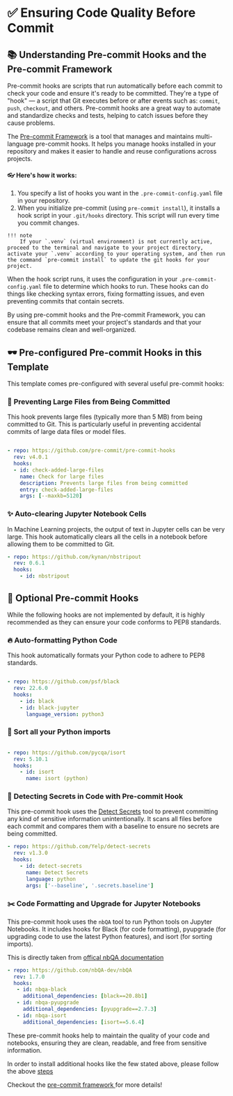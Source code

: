 # ✅ **Ensuring Code Quality Before Commit**

## 📚 **Understanding Pre-commit Hooks and the Pre-commit Framework**

Pre-commit hooks are scripts that run automatically before each commit to check your code and ensure it's ready to be committed. They're a type of "hook" — a script that Git executes before or after events such as: `commit`, `push`, `checkout`, and others. Pre-commit hooks are a great way to automate and standardize checks and tests, helping to catch issues before they cause problems.

The [Pre-commit Framework](https://pre-commit.com/) is a tool that manages and maintains multi-language pre-commit hooks. It helps you manage hooks installed in your repository and makes it easier to handle and reuse configurations across projects. 

#### 👓 **Here's how it works:**

  1. You specify a list of hooks you want in the `.pre-commit-config.yaml` file in your repository.
  2. When you initialize pre-commit (using `pre-commit install`), it installs a hook script in your `.git/hooks` directory. This script will run every time you commit changes.


    !!! note
        If your `.venv` (virtual environment) is not currently active, proceed to the terminal and navigate to your project directory, activate your `.venv` according to your operating system, and then run the command `pre-commit install` to update the git hooks for your project.

When the hook script runs, it uses the configuration in your `.pre-commit-config.yaml` file to determine which hooks to run. These hooks can do things like checking syntax errors, fixing formatting issues, and even preventing commits that contain secrets.

By using pre-commit hooks and the Pre-commit Framework, you can ensure that all commits meet your project's standards and that your codebase remains clean and well-organized.


## 🕶 **Pre-configured Pre-commit Hooks in this Template**

This template comes pre-configured with several useful pre-commit hooks:

### 🌊 **Preventing Large Files from Being Committed**

This hook prevents large files (typically more than 5 MB) from being committed to Git. This is particularly useful in preventing accidental commits of large data files or model files.

```yaml

- repo: https://github.com/pre-commit/pre-commit-hooks
  rev: v4.0.1
  hooks:
  - id: check-added-large-files
    name: Check for large files
    description: Prevents large files from being committed
    entry: check-added-large-files
    args: [--maxkb=5120]

```

### ✨ **Auto-clearing Jupyter Notebook Cells**

In Machine Learning projects, the output of text in Jupyter cells can be very large. This hook automatically clears all the cells in a notebook before allowing them to be committed to Git.

```yaml
- repo: https://github.com/kynan/nbstripout
  rev: 0.6.1
  hooks:
    - id: nbstripout
```

## 🔌 **Optional Pre-commit Hooks**

While the following hooks are not implemented by default, it is highly recommended as they can ensure your code conforms to PEP8 standards.

### 🔥 **Auto-formatting Python Code**

This hook automatically formats your Python code to adhere to PEP8 standards.


```yaml

- repo: https://github.com/psf/black
  rev: 22.6.0
  hooks:
    - id: black
    - id: black-jupyter
      language_version: python3

```
### 🌈 **Sort all your Python imports**

```yaml

- repo: https://github.com/pycqa/isort
  rev: 5.10.1
  hooks:
    - id: isort
      name: isort (python)
```


### 🧭 **Detecting Secrets in Code with Pre-commit Hook**

This pre-commit hook uses the [Detect Secrets](https://github.com/Yelp/detect-secrets) tool to prevent committing any kind of sensitive information unintentionally. It scans all files before each commit and compares them with a baseline to ensure no secrets are being committed.

```yaml
- repo: https://github.com/Yelp/detect-secrets
  rev: v1.3.0
  hooks:
    - id: detect-secrets
      name: Detect Secrets
      language: python
      args: ['--baseline', '.secrets.baseline']

```

### ✂️ **Code Formatting and Upgrade for Jupyter Notebooks**

This pre-commit hook uses the `nbQA` tool to run Python tools on Jupyter Notebooks. It includes hooks for Black (for code formatting), pyupgrade (for upgrading code to use the latest Python features), and isort (for sorting imports).

This is directly taken from [offical nbQA documentation](https://nbqa.readthedocs.io/en/latest/pre-commit.html)

```yaml
- repo: https://github.com/nbQA-dev/nbQA
  rev: 1.7.0
  hooks:
   - id: nbqa-black
     additional_dependencies: [black==20.8b1]
   - id: nbqa-pyupgrade
     additional_dependencies: [pyupgrade==2.7.3]
   - id: nbqa-isort
     additional_dependencies: [isort==5.6.4]


```

These pre-commit hooks help to maintain the quality of your code and notebooks, ensuring they are clean, readable, and free from sensitive information.


In order to install additional hooks like the few stated above, please follow the above [steps](#heres-how-it-works)

Checkout the [pre-commit framework ](https://pre-commit.com/) for more details!